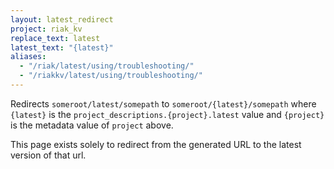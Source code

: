 ```yaml
---
layout: latest_redirect
project: riak_kv
replace_text: latest
latest_text: "{latest}"
aliases:
  - "/riak/latest/using/troubleshooting/"
  - "/riakkv/latest/using/troubleshooting/"
---
```


Redirects `someroot/latest/somepath` to `someroot/{latest}/somepath` 
where `{latest}` is the `project_descriptions.{project}.latest` value
and `{project}` is the metadata value of `project` above.

This page exists solely to redirect from the generated URL to the latest version of
that url.


